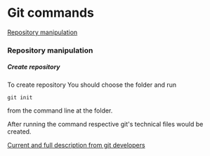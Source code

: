 # Git commands

[Repository manipulation](#repository-manipulation)

### Repository manipulation
##### Create repository
To create repository You should choose the folder and run 
```
git init
``` 
from the command line at the folder.

After running the command respective git's technical files would be created.

[Current and full description from git developers](https://git-scm.com/docs/git-init)
